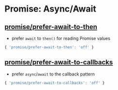 # Promise: Async/Await



## [promise/prefer-await-to-then](https://github.com/xjamundx/eslint-plugin-promise)

- prefer `await` to `then()` for reading Promise values

```javascript
{ 'promise/prefer-await-to-then': 'off' }
```



## [promise/prefer-await-to-callbacks](https://github.com/xjamundx/eslint-plugin-promise)

- prefer `async`/`await` to the callback pattern

```javascript
{ 'promise/prefer-await-to-callbacks': 'off' }
```

